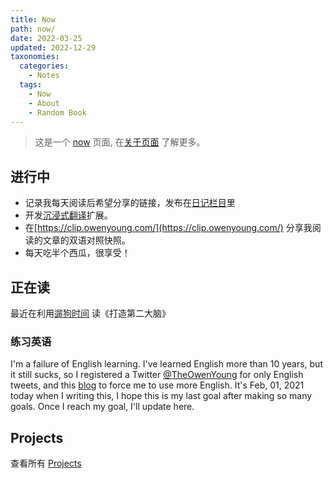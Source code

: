 ```yaml
---
title: Now
path: now/
date: 2022-03-25
updated: 2022-12-29
taxonomies:
  categories:
    - Notes
  tags:
    - Now
    - About
    - Random Book
---
```


> 这是一个 [now](https://nownownow.com/about) 页面, 在[关于页面](/content/pages/about.md)
> 了解更多。

<!-- more -->

## 进行中

- 记录我每天阅读后希望分享的链接，发布在[日记栏目](/categories/journal/)里
- 开发[沉浸式翻译](https://immersive-translate.owenyoung.com/)扩展。
- 在[https://clip.owenyoung.com/](https://clip.owenyoung.com/) 分享我阅读的文章的双语对照快照。
- 每天吃半个西瓜，很享受！

## 正在读

最近在利用[遛狗时间](/content/blog/reading-while-walking-dogs.md) 读《打造第二大脑》

### 练习英语

I'm a failure of English learning. I've learned English more than 10 years, but
it still sucks, so I registered a Twitter
[@TheOwenYoung](https://twitter.com/TheOwenYoung) for only English tweets, and
this [blog](https://blog.owenyoung.com) to force me to use more English. It's
Feb, 01, 2021 today when I writing this, I hope this is my last goal after
making so many goals. Once I reach my goal, I'll update here.

## Projects

查看所有 [Projects](/content/projects.md)
